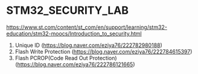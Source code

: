 # STM32_SECURITY_LAB
https://www.st.com/content/st_com/en/support/learning/stm32-education/stm32-moocs/Introduction_to_security.html<br>

1. Unique ID (https://blog.naver.com/eziya76/222782980188)
2. Flash Write Protection (https://blog.naver.com/eziya76/222784615397)
3. Flash PCROP(Code Read Out Protection) (https://blog.naver.com/eziya76/222786121665)
